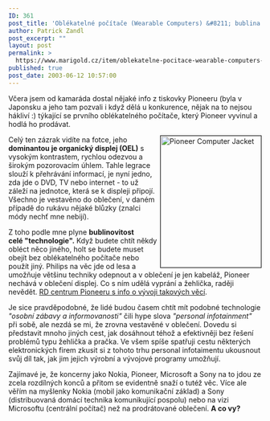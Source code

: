 ```yaml
---
ID: 361
post_title: 'Oblékatelné počítače (Wearable Computers) &#8211; bublina jak noha?'
author: Patrick Zandl
post_excerpt: ""
layout: post
permalink: >
  https://www.marigold.cz/item/oblekatelne-pocitace-wearable-computers-bublina-jak-noha
published: true
post_date: 2003-06-12 10:57:00
---
```

<P>Včera jsem od kamaráda dostal nějaké info z tiskovky Pioneeru (byla v Japonsku a jeho tam pozvali i když dělá u konkurence, nějak na to nejsou hákliví :) týkající se prvního oblékatelného počítače, který Pioneer vyvinul a hodlá ho prodávat. </P>
<P><IMG height=262 alt="Pioneer Computer Jacket" src="/wp-content/uploads/pioneercomputerjacket.jpg" width=200 align=right border=1>Celý ten zázrak vidíte na fotce, jeho <STRONG>dominantou je organický displej (OEL)</STRONG> s vysokým kontrastem, rychlou odezvou a širokým pozorovacím úhlem. Tahle legrace slouží k přehrávání informací, je nyní jedno, zda jde o DVD, TV nebo internet - to už záleží na jednotce, která se k displeji připojí. Všechno je vestavěno do oblečení, v daném případě do rukávu nějaké blůzky (znalci módy nechť mne nebijí). </P>
<P>Z toho podle mne plyne <STRONG>bublinovitost celé&#160;"technologie".</STRONG> Když budete chtít někdy obléct něco jiného, holt se budete muset obejít bez oblékatelného počítače nebo použít jiný. Philips na věc jde od lesa a umožňuje většinu techniky odepnout a v oblečení je jen kabeláž, Pioneer nechává v oblečení displej. Co s ním udělá vyprání a žehlička, raději nevědět. <A href="http://www.pioneer.co.jp/crdl/index-e.html" target=_blank>RD centrum Pioneeru s info o vývoji takových věcí</A>. </P>
<P>Je sice pravděpodobné, že lidé budou časem chtít mít podobné technologie <EM>"osobní zábavy a informovanosti"</EM> čili hype slova <EM>"personal infotainment"</EM> při sobě, ale nezdá se mi, že zrovna vestavěné v oblečení. Dovedu si představit mnoho jiných cest, jak dosáhnout téhož a efektivněji bez řešení problémů typu žehlička a pračka. Ve všem spíše spatřuji cestu některých elektronických firem zkusit si z tohoto trhu personal infotaimentu ukousnout svůj díl tak, jak jim jejich výrobní a vývojové programy umožňují. </P>
<P>Zajímavé je, že koncerny jako Nokia, Pioneer, Microsoft&#160;a Sony na to jdou ze zcela rozdílných konců a přitom se evidentně snaží o tutéž věc. Více ale věřím na myšlenky Nokia (mobil jako komunikační základ) a Sony (distribuovaná domácí technika komunikující pospolu) nebo na vizi Microsoftu (centrální počítač) než na prodrátované oblečení. <STRONG>A co vy?</STRONG></P>